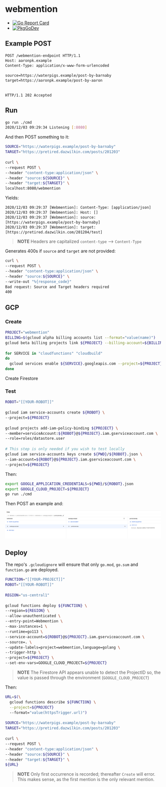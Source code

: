 # webmention

+ [![Go Report Card](https://goreportcard.com/badge/github.com/DazWilkin/webmention)](https://goreportcard.com/report/github.com/DazWilkin/webmention)
+ [![PkgGoDev](https://pkg.go.dev/badge/DazWilkin/webmention)](https://pkg.go.dev/DazWilkin/webmention)

## Example POST

```console
POST /webmention-endpoint HTTP/1.1
Host: aaronpk.example
Content-Type: application/x-www-form-urlencoded

source=https://waterpigs.example/post-by-barnaby
target=https://aaronpk.example/post-by-aaron


HTTP/1.1 202 Accepted
```


## Run

```bash
go run ./cmd
2020/12/03 09:29:34 Listening [:8080]
```

And then POST something to it:

```bash
SOURCE="https://waterpigs.example/post-by-barnaby"
TARGET="https://pretired.dazwilkin.com/posts/201203"

curl \
--request POST \
--header "content-type:application/json" \
--header "source:${SOURCE}" \
--header "target:${TARGET}" \
localhost:8080/webmention
```

Yields:

```console
2020/12/03 09:29:37 [Webmention]: Content-Type: [application/json]
2020/12/03 09:29:37 [Webmention]: Host: []
2020/12/03 09:29:37 [Webmention]: source: [https://waterpigs.example/post-by-barnaby]
2020/12/03 09:29:37 [Webmention]: target: [https://pretired.dazwilkin.com/201204/test]
```

> **NOTE** Headers are capitalized `content-type` --> `Content-Type`

Generates 400s if `source` and `target` are not provided:

```bash
curl \
--request POST \
--header "content-type:application/json" \
--header "source:${SOURCE}" \
--write-out "%{response_code}"
Bad request: Source and Target headers required
400
```


## GCP

### Create

```bash
PROJECT="webmention"
BILLING=$(gcloud alpha billing accounts list --format="value(name)")
gcloud beta billing projects link ${PROJECT} --billing-account=${BILLING}

for SERVICE in "cloudfunctions" "cloudbuild"
do
  gcloud services enable ${SERVICE}.googleapis.com --project=${PROJECT}
done
```

Create Firestore


### Test

```bash
ROBOT="[[YOUR-ROBOT]]"

gcloud iam service-accounts create ${ROBOT} \
--project=${PROJECT}

gcloud projects add-iam-policy-binding ${PROJECT} \
--member=serviceAccount:${ROBOT}@${PROJECT}.iam.gserviceaccount.com \
--role=roles/datastore.user

# This step is only needed if you wish to test locally
gcloud iam service-accounts keys create ${PWD}/${ROBOT}.json \
--iam-account=${ROBOT}@${PROJECT}.iam.gserviceaccount.com \
--project=${PROJECT}
```

Then:

```bash
export GOOGLE_APPLICATION_CREDENTIALS=${PWD}/${ROBOT}.json
export GOOGLE_CLOUD_PROJECT=${PROJECT}
go run ./cmd
```

Then POST an example and:

![Firestore](./firestore.png)

## Deploy

The repo's `.gcloudignore` will ensure that only `go.mod`, `go.sum` and `function.go` are deployed.

```bash
FUNCTION="[[YOUR-PROJECT]]"
ROBOT="[[YOUR-ROBOT]]"

REGION="us-central1"

gcloud functions deploy ${FUNCTION} \
--region=${REGION} \
--allow-unauthenticated \
--entry-point=Webmention \
--max-instances=1 \
--runtime=go113 \
--service-account=${ROBOT}@${PROJECT}.iam.gserviceaccount.com \
--source=. \
--update-labels=project=webmention,language=golang \
--trigger-http \
--project=${PROJECT} \
--set-env-vars=GOOGLE_CLOUD_PROJECT=${PROJECT}
```

> **NOTE** The Firestore API appears unable to detect the ProjectID so, the value is passed through the environment (`GOOGLE_CLOUD_PROJECT`)

Then:

```bash
URL=$(\
  gcloud functions describe ${FUNCTION} \
  --project=${PROJECT}
  --format="value(httpsTrigger.url)")

SOURCE="https://waterpigs.example/post-by-barnaby"
TARGET="https://pretired.dazwilkin.com/posts/201203"

curl \
--request POST \
--header "content-type:application/json" \
--header "source:${SOURCE}" \
--header "target:${TARGET}" \
${URL}
```

> **NOTE** Only first occurrence is recorded; thereafter `Create` will error. This makes sense, as the first mention is the only relevant mention.

